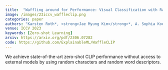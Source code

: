 ```yaml
---
title:  "Waffling around for Performance: Visual Classification with Random Words and Broad Concepts"
image: /images/23iccv_waffleclip.png
categories: paper
authors: "Karsten Roth*, <strong>Jae Myung Kim</strong>*, A. Sophia Koepke, Oriol Vinyals, Cordelia Schmid, Zeynep Akata"
venue: ICCV 2023
keywords: [Zero-shot Learning]
arxiv: https://arxiv.org/pdf/2306.07282
code: https://github.com/ExplainableML/WaffleCLIP
---
```

We achieve state-of-the-art zero-shot CLIP performance without access to external models by using random characters and random word descriptors.
